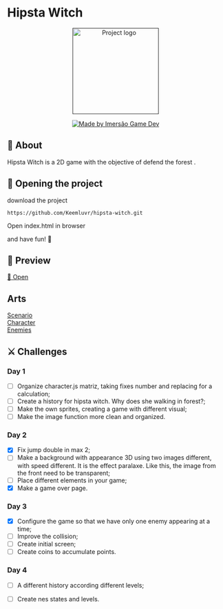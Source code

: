 
# Hipsta Witch

<p align="center">
  <a href="" rel="noopener">
 <img width=200px height=200px src="https://img.itch.zone/aW1hZ2UvNDg4MjMxLzI1MjIwODIuZ2lm/347x500/OX%2BTr8.gif" alt="Project logo"></a>
</p>



<p align="center">
  <a href="https://www.alura.com.br/imersao-gamedev-javascript">
    <img alt="Made by Imersão Game Dev" src="https://img.shields.io/badge/made%20by-Imersão%20Code%20Dev-blue">
  </a>
</p>





## 📝 About <a name = "about"></a>

Hipsta Witch is a 2D game with the objective of defend the forest .

## 🏁 Opening the project <a name = "getting_started"></a>

download the project
```
https://github.com/Keemluvr/hipsta-witch.git
```
Open index.html in browser

and have fun! 🤗 

## 🚀 Preview <a name = "deployment"></a>

[🔗 Open](https://hipsta-witch.vercel.app)

## Arts

[Scenario](https://edermunizz.itch.io/free-pixel-art-hill)  
[Character](https://luizmelo.itch.io/wizard-pack)  
[Enemies](#)


## ⚔️ Challenges
### Day 1

- [ ] Organize character.js matriz, taking fixes number and replacing for a calculation;  
- [ ] Create a history for hipsta witch. Why does she  walking in forest?;  
- [ ] Make the own sprites, creating a game with different visual;
- [ ] Make the image function more clean and organized.

### Day 2

- [x] Fix jump double in max 2;  
- [ ] Make a background with appearance 3D using two images different, with speed different. It is the effect paralaxe. Like this, the image from the front need to be transparent;  
- [ ] Place different elements in your game;
- [x] Make a game over page.

### Day 3

- [x] Configure the game so that we have only one enemy appearing at a time;  
- [ ] Improve the collision;  
- [ ] Create initial screen;
- [ ] Create coins to accumulate points.

### Day 4

- [ ] A different history according different levels;  
- [ ] Create nes states and levels. 


